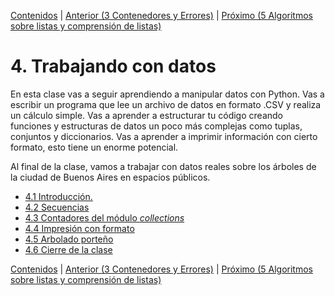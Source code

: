 [Contenidos](../Contenidos.md) \| [Anterior (3 Contenedores y Errores)](../03_Contenedores_y_Errores/00_Resumen.md) \| [Próximo (5 Algoritmos sobre listas y comprensión de listas)](../05_Listas/00_Resumen.md)

# 4. Trabajando con datos
En esta clase vas a seguir aprendiendo a manipular datos con Python. Vas a escribir un programa que lee un archivo de datos en formato .CSV y realiza un cálculo simple. Vas a aprender a estructurar tu código creando funciones y estructuras de datos un poco más complejas como tuplas, conjuntos y diccionarios.
Vas a aprender a imprimir información con cierto formato, esto tiene un enorme potencial. 

Al final de la clase, vamos a trabajar con datos reales sobre los árboles de la ciudad de Buenos Aires en espacios públicos.



* [4.1 Introducción.](01_Introduccion.md)
* [4.2 Secuencias](02_Secuencias.md)
* [4.3 Contadores del módulo _collections_](03_Contadores.md)
* [4.4 Impresión con formato](04_Formato.md)
* [4.5 Arbolado porteño](05_Arboles1.md)
* [4.6 Cierre de la clase](06_Cierre.md)


[Contenidos](../Contenidos.md) \| [Anterior (3 Contenedores y Errores)](../03_Contenedores_y_Errores/00_Resumen.md) \| [Próximo (5 Algoritmos sobre listas y comprensión de listas)](../05_Listas/00_Resumen.md)
